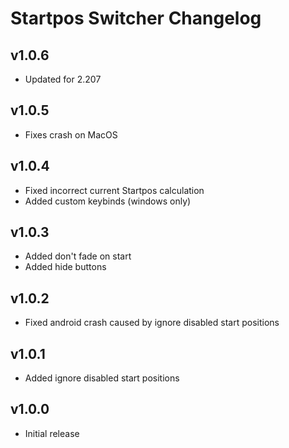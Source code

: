 # Startpos Switcher Changelog
## v1.0.6
- Updated for 2.207
## v1.0.5
- Fixes crash on MacOS
## v1.0.4
- Fixed incorrect current Startpos calculation
- Added custom keybinds (windows only)
## v1.0.3
- Added don't fade on start
- Added hide buttons
## v1.0.2
- Fixed android crash caused by ignore disabled start positions
## v1.0.1
- Added ignore disabled start positions
## v1.0.0
- Initial release